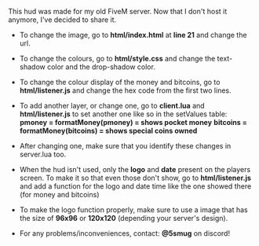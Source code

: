 This hud was made for my old FiveM server. Now that I don't host it anymore, I've decided to share it.

- To change the image, go to **html/index.html** at **line 21** and change the url.
- To change the colours, go to **html/style.css** and change the text-shadow color and the drop-shadow color.
- To change the colour display of the money and bitcoins, go to **html/listener.js** and change the hex code from the first two lines.
- To add another layer, or change one, go to **client.lua** and **html/listener.js** to set another one like so in the setValues table:
**pmoney = formatMoney(pmoney) = shows pocket money**
**bitcoins = formatMoney(bitcoins) = shows special coins owned**
- After changing one, make sure that you identify these changes in server.lua too.

- When the hud isn't used, only the **logo** and **date** present on the players screen. To make it so that even those don't show, go to **html/listener.js** and add a function for the logo and date time like the one showed there (for money and bitcoins)
- To make the logo function properly, make sure to use a image that has the size of **96x96** or **120x120** (depending your server's design). 

- For any problems/inconveniences, contact: **@5smug** on discord!
